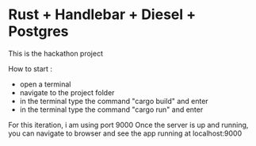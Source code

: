 # Rust + Handlebar + Diesel + Postgres
This is the hackathon project


How to start :

* open a terminal
* navigate to the project folder
* in the terminal type the command "cargo build" and enter
* in the terminal type the command "cargo run" and enter

For this iteration, i am using port 9000
Once the server is up and running, you can navigate to browser and see the app running at localhost:9000
